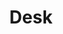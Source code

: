 ---
title: 'Desk'
description: 'This is definitely a Desk. This is definitely a Desk. This is definitely a Desk.'
image: ''
price: '109.99'
---
